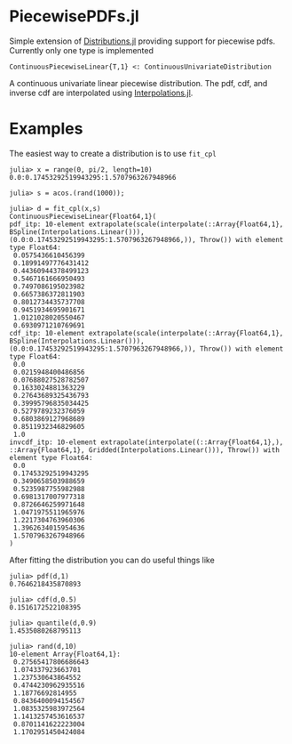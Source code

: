 # PiecewisePDFs.jl

Simple extension of [Distributions.jl](https://github.com/JuliaStats/Distributions.jl) providing support for piecewise pdfs.
Currently only one type is implemented

```
ContinuousPiecewiseLinear{T,1} <: ContinuousUnivariateDistribution
```

A continuous univariate linear piecewise distribution.
The pdf, cdf, and inverse cdf are interpolated using [Interpolations.jl](https://github.com/JuliaMath/Interpolations.jl).

# Examples
The easiest way to create a distribution is to use `fit_cpl`
```
julia> x = range(0, pi/2, length=10)
0.0:0.17453292519943295:1.5707963267948966

julia> s = acos.(rand(1000));

julia> d = fit_cpl(x,s)
ContinuousPiecewiseLinear{Float64,1}(
pdf_itp: 10-element extrapolate(scale(interpolate(::Array{Float64,1}, BSpline(Interpolations.Linear())), (0.0:0.17453292519943295:1.5707963267948966,)), Throw()) with element type Float64:
 0.0575436610456399
 0.18991497776431412
 0.44360944378499123
 0.5467161666950493
 0.7497086195023982
 0.6657386372811903
 0.8012734435737708
 0.9451934695901671
 1.0121028020550467
 0.6930971210769691
cdf_itp: 10-element extrapolate(scale(interpolate(::Array{Float64,1}, BSpline(Interpolations.Linear())), (0.0:0.17453292519943295:1.5707963267948966,)), Throw()) with element type Float64:
 0.0
 0.0215948400486856
 0.07688027528782507
 0.1633024881363229
 0.27643689325436793
 0.39995796835034425
 0.5279789232376059
 0.6803869127968689
 0.8511932346829605
 1.0
invcdf_itp: 10-element extrapolate(interpolate((::Array{Float64,1},), ::Array{Float64,1}, Gridded(Interpolations.Linear())), Throw()) with element type Float64:
 0.0
 0.17453292519943295
 0.3490658503988659
 0.5235987755982988
 0.6981317007977318
 0.8726646259971648
 1.0471975511965976
 1.2217304763960306
 1.3962634015954636
 1.5707963267948966
)
```

After fitting the distribution you can do useful things like
```
julia> pdf(d,1)
0.7646218435870893

julia> cdf(d,0.5)
0.1516172522108395

julia> quantile(d,0.9)
1.4535080268795113

julia> rand(d,10)
10-element Array{Float64,1}:
 0.27565417806686643
 1.074337923663701
 1.237530643864552
 0.4744230962935516
 1.18776692814955
 0.8436400094154567
 1.0835325983972564
 1.1413257453616537
 0.8701141622223004
 1.1702951450424084
```
